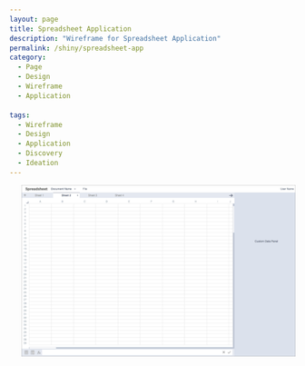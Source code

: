 ```yaml
---
layout: page
title: Spreadsheet Application
description: "Wireframe for Spreadsheet Application"
permalink: /shiny/spreadsheet-app
category:
  - Page
  - Design
  - Wireframe
  - Application

tags:
  - Wireframe
  - Design
  - Application
  - Discovery
  - Ideation
---
```


<section class="row lead">
  <div class="small-12 columns text-center">
    <img data-interchange="[/images/spreadsheet-panel-full@2x.png, (retina)]" />
    <noscript><img src="/images/spreadsheet-panel-full.png" /></noscript>
  </div>
</section>